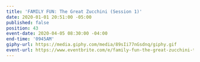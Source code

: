```yaml
---
title: 'FAMILY FUN: The Great Zucchini (Session 1)'
date: 2020-01-01 20:51:00 -05:00
published: false
position: 43
event-date: 2020-04-05 08:30:00 -04:00
end-time: '0945AM'
giphy-url: https://media.giphy.com/media/89sIi77nGsdnq/giphy.gif
event-url: https://www.eventbrite.com/e/family-fun-the-great-zucchini-tickets-87913302053
---
```


